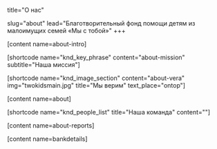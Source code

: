 title="О нас"

slug="about"
lead="Благотворительный фонд помощи детям из малоимущих семей «Мы с тобой»"
+++

[content name=about-intro]

[shortcode name="knd_key_phrase" content="about-mission" subtitle="Наша миссия"]

[shortcode name="knd_image_section" content="about-vera" img="twokidsmain.jpg" title="Мы верим" text_place="ontop"]

[content name=about]

[shortcode name="knd_people_list" title="Наша команда" content=""]

[content name=about-reports]

[content name=bankdetails]

